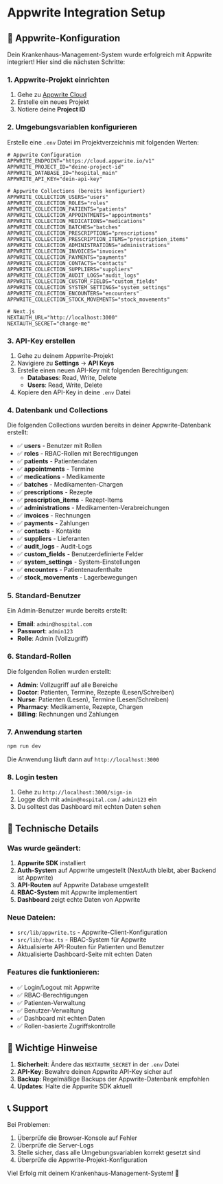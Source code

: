 # Appwrite Integration Setup

## 🚀 Appwrite-Konfiguration

Dein Krankenhaus-Management-System wurde erfolgreich mit Appwrite integriert! Hier sind die nächsten Schritte:

### 1. Appwrite-Projekt einrichten

1. Gehe zu [Appwrite Cloud](https://cloud.appwrite.io)
2. Erstelle ein neues Projekt
3. Notiere deine **Project ID**

### 2. Umgebungsvariablen konfigurieren

Erstelle eine `.env` Datei im Projektverzeichnis mit folgenden Werten:

```env
# Appwrite Configuration
APPWRITE_ENDPOINT="https://cloud.appwrite.io/v1"
APPWRITE_PROJECT_ID="deine-project-id"
APPWRITE_DATABASE_ID="hospital_main"
APPWRITE_API_KEY="dein-api-key"

# Appwrite Collections (bereits konfiguriert)
APPWRITE_COLLECTION_USERS="users"
APPWRITE_COLLECTION_ROLES="roles"
APPWRITE_COLLECTION_PATIENTS="patients"
APPWRITE_COLLECTION_APPOINTMENTS="appointments"
APPWRITE_COLLECTION_MEDICATIONS="medications"
APPWRITE_COLLECTION_BATCHES="batches"
APPWRITE_COLLECTION_PRESCRIPTIONS="prescriptions"
APPWRITE_COLLECTION_PRESCRIPTION_ITEMS="prescription_items"
APPWRITE_COLLECTION_ADMINISTRATIONS="administrations"
APPWRITE_COLLECTION_INVOICES="invoices"
APPWRITE_COLLECTION_PAYMENTS="payments"
APPWRITE_COLLECTION_CONTACTS="contacts"
APPWRITE_COLLECTION_SUPPLIERS="suppliers"
APPWRITE_COLLECTION_AUDIT_LOGS="audit_logs"
APPWRITE_COLLECTION_CUSTOM_FIELDS="custom_fields"
APPWRITE_COLLECTION_SYSTEM_SETTINGS="system_settings"
APPWRITE_COLLECTION_ENCOUNTERS="encounters"
APPWRITE_COLLECTION_STOCK_MOVEMENTS="stock_movements"

# Next.js
NEXTAUTH_URL="http://localhost:3000"
NEXTAUTH_SECRET="change-me"
```

### 3. API-Key erstellen

1. Gehe zu deinem Appwrite-Projekt
2. Navigiere zu **Settings** → **API Keys**
3. Erstelle einen neuen API-Key mit folgenden Berechtigungen:
   - **Databases**: Read, Write, Delete
   - **Users**: Read, Write, Delete
4. Kopiere den API-Key in deine `.env` Datei

### 4. Datenbank und Collections

Die folgenden Collections wurden bereits in deiner Appwrite-Datenbank erstellt:

- ✅ **users** - Benutzer mit Rollen
- ✅ **roles** - RBAC-Rollen mit Berechtigungen
- ✅ **patients** - Patientendaten
- ✅ **appointments** - Termine
- ✅ **medications** - Medikamente
- ✅ **batches** - Medikamenten-Chargen
- ✅ **prescriptions** - Rezepte
- ✅ **prescription_items** - Rezept-Items
- ✅ **administrations** - Medikamenten-Verabreichungen
- ✅ **invoices** - Rechnungen
- ✅ **payments** - Zahlungen
- ✅ **contacts** - Kontakte
- ✅ **suppliers** - Lieferanten
- ✅ **audit_logs** - Audit-Logs
- ✅ **custom_fields** - Benutzerdefinierte Felder
- ✅ **system_settings** - System-Einstellungen
- ✅ **encounters** - Patientenaufenthalte
- ✅ **stock_movements** - Lagerbewegungen

### 5. Standard-Benutzer

Ein Admin-Benutzer wurde bereits erstellt:
- **Email**: `admin@hospital.com`
- **Passwort**: `admin123`
- **Rolle**: Admin (Vollzugriff)

### 6. Standard-Rollen

Die folgenden Rollen wurden erstellt:

- **Admin**: Vollzugriff auf alle Bereiche
- **Doctor**: Patienten, Termine, Rezepte (Lesen/Schreiben)
- **Nurse**: Patienten (Lesen), Termine (Lesen/Schreiben)
- **Pharmacy**: Medikamente, Rezepte, Chargen
- **Billing**: Rechnungen und Zahlungen

### 7. Anwendung starten

```bash
npm run dev
```

Die Anwendung läuft dann auf `http://localhost:3000`

### 8. Login testen

1. Gehe zu `http://localhost:3000/sign-in`
2. Logge dich mit `admin@hospital.com` / `admin123` ein
3. Du solltest das Dashboard mit echten Daten sehen

## 🔧 Technische Details

### Was wurde geändert:

1. **Appwrite SDK** installiert
2. **Auth-System** auf Appwrite umgestellt (NextAuth bleibt, aber Backend ist Appwrite)
3. **API-Routen** auf Appwrite Database umgestellt
4. **RBAC-System** mit Appwrite implementiert
5. **Dashboard** zeigt echte Daten von Appwrite

### Neue Dateien:

- `src/lib/appwrite.ts` - Appwrite-Client-Konfiguration
- `src/lib/rbac.ts` - RBAC-System für Appwrite
- Aktualisierte API-Routen für Patienten und Benutzer
- Aktualisierte Dashboard-Seite mit echten Daten

### Features die funktionieren:

- ✅ Login/Logout mit Appwrite
- ✅ RBAC-Berechtigungen
- ✅ Patienten-Verwaltung
- ✅ Benutzer-Verwaltung
- ✅ Dashboard mit echten Daten
- ✅ Rollen-basierte Zugriffskontrolle

## 🚨 Wichtige Hinweise

1. **Sicherheit**: Ändere das `NEXTAUTH_SECRET` in der `.env` Datei
2. **API-Key**: Bewahre deinen Appwrite API-Key sicher auf
3. **Backup**: Regelmäßige Backups der Appwrite-Datenbank empfohlen
4. **Updates**: Halte die Appwrite SDK aktuell

## 📞 Support

Bei Problemen:
1. Überprüfe die Browser-Konsole auf Fehler
2. Überprüfe die Server-Logs
3. Stelle sicher, dass alle Umgebungsvariablen korrekt gesetzt sind
4. Überprüfe die Appwrite-Projekt-Konfiguration

Viel Erfolg mit deinem Krankenhaus-Management-System! 🏥

